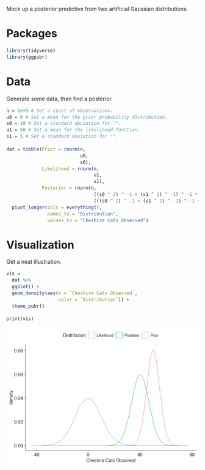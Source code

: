 
Mock up a posterior predictive from two artificial Gaussian
distributions.

# Packages

``` r
library(tidyverse)
library(ggpubr)
```

# Data

Generate some data, then find a posterior.

``` r
n = 1e+5 # Set a count of observations.
u0 = 0 # Set a mean for the prior probability distribution.
s0 = 10 # Set a standard deviation for "".
u1 = 50 # Set a mean for the likelihood function.
s1 = 5 # Set a standard deviation for "".

dat = tibble(Prior = rnorm(n, 
                           u0, 
                           s0),
             Likelihood = rnorm(n, 
                                u1, 
                                s1),
             Posterior = rnorm(n,
                                ((s0 ^ 2) ^ -1 + (s1 ^ 2) ^ -1) ^ -1 * (u0 / s0 ^ 2 + u1 / s1 ^ 2),
                                (((s0 ^ 2) ^ -1 + (s1 ^ 2) ^ -1) ^ -1 + s1 ^ 2) ^ (1 / 2))) %>%
  pivot_longer(cols = everything(),
               names_to = "Distribution",
               values_to = "Cheshire Cats Observed")
```

# Visualization

Get a neat illustration.

``` r
vis = 
  dat %>% 
  ggplot() +
  geom_density(aes(x = `Cheshire Cats Observed`,
                   color = `Distribution`)) + 
  theme_pubr()

print(vis)
```

![](reprex_bayes_gauss_files/figure-gfm/vis-1.png)<!-- -->
